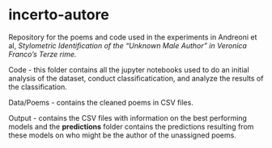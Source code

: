 # incerto-autore

Repository for the poems and code used in the experiments in Andreoni et al, *Stylometric Identification of the “Unknown Male Author” in Veronica Franco’s Terze rime.* 

Code - this folder contains all the jupyter notebooks used to do an initial analysis of the dataset, conduct classificatication, and analyze the results of the classification.

Data/Poems - contains the cleaned poems in CSV files.

Output - contains the CSV files with information on the best performing models and the **predictions** folder contains the predictions resulting from these models on who might be the author of the unassigned poems.
